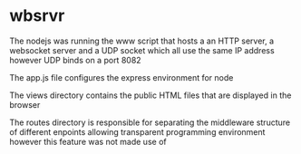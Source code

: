 # wbsrvr

The nodejs was running the www script that hosts a an HTTP server, a websocket server and a UDP socket which all use the same IP address however UDP binds on a port 8082

The app.js file configures the express environment for node

The views directory contains the public HTML files that are displayed in the browser

The routes directory is responsible for separating the middleware structure of different enpoints allowing transparent programming environment however this feature was not made use of


